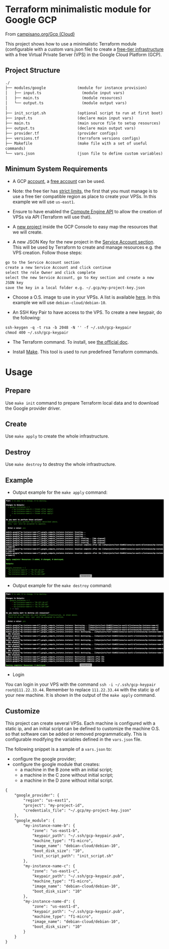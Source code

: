 # Terraform minimalistic module for Google GCP

From [campisano.org/Gcp (Cloud)](http://www.campisano.org/wiki/en/Gcp_(Cloud)#Setup_a_new_f1-micro_machine_using_Terraform)

This project shows how to use a minimalistic Terraform module (configurable with a custom vars.json file) to create a [free-tier infrastructure](https://cloud.google.com/free/docs/gcp-free-tier) with a free Virtual Private Server (VPS) in the Google Cloud Platform (GCP).



Project Structure
-----------------

```
./
├── modules/google              (module for instance provision)
│   ├── input.ts                  (module input vars)
│   ├── main.ts                   (module resources)
│   └── output.ts                 (module output vars)
│
├── init_script.sh              (optional script to run at first boot)
├── input.ts                    (declare main input vars)
├── main.ts                     (main source file to setup resources)
├── output.ts                   (declare main output vars)
├── provider.tf                 (provider configs)
├── versions.tf                 (terraform versions configs)
├── Makefile                    (make file with a set of useful commands)
└── vars.json                   (json file to define custom variables)
```



Minimum System Requirements
---------------------------

* A GCP [account](https://cloud.google.com/), a [free account](https://cloud.google.com/free) can be used.

* Note: the free tier has [strict limits](https://cloud.google.com/free/docs/gcp-free-tier#free-tier-usage-limits), the first that you must manage is to use a free tier compatible region as place to create your VPSs. In this example we will use `us-east1`.

* Ensure to have enabled the [Compute Engine API](https://console.cloud.google.com/compute) to allow the creation of VPSs via API (Terraform will use that).

* A [new project](https://console.cloud.google.com/projectcreate) inside the GCP Console to easy map the resources that we will create.

* A new JSON Key for the new project in the [Service Account section](https://console.cloud.google.com/iam-admin/serviceaccounts). This will be used by Terraform to create and manage resources e.g. the VPS creation. Follow those steps:

```
go to the Service Account section
create a new Service Account and click continue
select the role Owner and click complete
select the new Service Account, go to Key section and create a new JSON key
save the key in a local folder e.g. ~/.gcp/my-project-key.json
```

* Choose a O.S. image to use in your VPSs. A list is available [here](https://console.cloud.google.com/compute/images). In this example we will use `debian-cloud/debian-10`.

* An SSH Key Pair to have access to the VPS. To create a new keypair, do the following:

```
ssh-keygen -q -t rsa -b 2048 -N '' -f ~/.ssh/gcp-keypair
chmod 400 ~/.ssh/gcp-keypair
```

* The Terraform command. To install, see [the official doc](https://www.terraform.io/downloads.html).

* Install [Make](https://www.gnu.org/software/make/). This tool is used to run predefined Terraform commands.



# Usage



Prepare
-------

Use `make init` command to prepare Terraform local data and to download the Google provider driver.

Create
------

Use `make apply` to create the whole infrastructure.

Destroy
-------

Use `make destroy` to destroy the whole infrastructure.



Example
-------

* Output example for the `make apply` command:

![make apply image](/docs/README.md/make_apply.png?raw=true "make apply command")

* Output example for the `make destroy` command:

![make destroy image](/docs/README.md/make_destroy.png?raw=true "make destroy command")

* Login

You can login in your VPS with the command `ssh -i ~/.ssh/gcp-keypair root@111.22.33.44`. Remember to replace `111.22.33.44` with the static ip of your new machine. It is shown in the output of the `make apply` command.



Customize
---------

This project can create several VPSs. Each machine is configured with a static ip, and an initial script can be defined to customize the machine O.S. so that software can be added or removed programmatically. This is configurable modifying the variables defined in the `vars.json` file.

The following snippet is a sample of a `vars.json` to:
* configure the google provider;
* configure the google module that creates:
  * a machine in the B zone with an initial script;
  * a machine in the C zone without initial script;
  * a machine in the D zone without initial script.

```
{
    "google_provider": {
        "region": "us-east1",
        "project": "my-project-id",
        "credentials_file": "~/.gcp/my-project-key.json"
    },
    "google_module": {
        "my-instance-name-b": {
            "zone": "us-east1-b",
            "keypair_path": "~/.ssh/gcp-keypair.pub",
            "machine_type": "f1-micro",
            "image_name": "debian-cloud/debian-10",
            "boot_disk_size": "10",
            "init_script_path": "init_script.sh"
        },
        "my-instance-name-c": {
            "zone": "us-east1-c",
            "keypair_path": "~/.ssh/gcp-keypair.pub",
            "machine_type": "f1-micro",
            "image_name": "debian-cloud/debian-10",
            "boot_disk_size": "10"
        },
        "my-instance-name-d": {
            "zone": "us-east1-d",
            "keypair_path": "~/.ssh/gcp-keypair.pub",
            "machine_type": "f1-micro",
            "image_name": "debian-cloud/debian-10",
            "boot_disk_size": "10"
        }
    }
}
```
